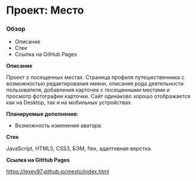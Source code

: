 # Проект: Место

### Обзор
* Описание
* Стек
* Ссылка на GitHub Pages

**Описание**

Проект о посещенных местах. Страница профиля путешественника с возможностью редактирования имени, описания рода деятельности пользователя, добавления карточек с посещенными местами и просмотр фотографии карточки. Сайт одинаково хорошо отображается как на Desktop, так и на мобильных устройствах.

**Планируемые дополнения:**
- Возможность изменения аватара.

**Стек**

JavaScript, HTML5, CSS3, БЭМ, flex, адаптивная верстка.

**Ссылка на GitHub Pages**

https://lexev97.github.io/mesto/index.html

